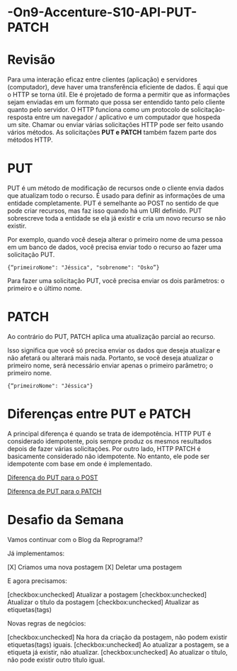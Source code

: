 # -On9-Accenture-S10-API-PUT-PATCH


# Revisão 

Para uma interação eficaz entre clientes (aplicação) e servidores (computador), deve haver uma transferência eficiente de dados. É aqui que o HTTP se torna útil. Ele é projetado de forma a permitir que as informações sejam enviadas em um formato que possa ser entendido tanto pelo cliente quanto pelo servidor. O HTTP funciona como um protocolo de solicitação-resposta entre um navegador / aplicativo e um computador que hospeda um site. Chamar ou enviar várias solicitações HTTP pode ser feito usando vários métodos. As solicitações **PUT e PATCH** também fazem parte dos métodos HTTP.

# PUT 

PUT é um método de modificação de recursos onde o cliente envia dados que atualizam todo o recurso. É usado para definir as informações de uma entidade completamente. PUT é semelhante ao POST no sentido de que pode criar recursos, mas faz isso quando há um URI definido. PUT sobrescreve toda a entidade se ela já existir e cria um novo recurso se não existir.

Por exemplo, quando você deseja alterar o primeiro nome de uma pessoa em um banco de dados, você precisa enviar todo o recurso ao fazer uma solicitação PUT.

```
{“primeiroNome": "Jéssica", "sobrenome": "Osko”}
```
Para fazer uma solicitação PUT, você precisa enviar os dois parâmetros: o primeiro e o último nome.

# PATCH

Ao contrário do PUT, PATCH aplica uma atualização parcial ao recurso.

Isso significa que você só precisa enviar os dados que deseja atualizar e não afetará ou alterará mais nada. Portanto, se você deseja atualizar o primeiro nome, será necessário enviar apenas o primeiro parâmetro; o primeiro nome.

```
{“primeiroNome": "Jéssica"}
```


# Diferenças entre PUT e PATCH

A principal diferença é quando se trata de idempotência. HTTP PUT é considerado idempotente, pois sempre produz os mesmos resultados depois de fazer várias solicitações. Por outro lado, HTTP PATCH é basicamente considerado não idempotente. No entanto, ele pode ser idempotente com base em onde é implementado.



[Diferença do PUT para o POST](https://pt.stackoverflow.com/questions/92870/qual-%C3%A9-a-diferen%C3%A7a-entre-o-m%C3%A9todo-put-e-o-post#:~:text=PUT%20%C3%A9%20uma%20opera%C3%A7%C3%A3o%20idempotente,como%20voc%C3%AA%20enviou%2C%20independente%20do)

[Diferença de PUT para o PATCH](https://pt.stackoverflow.com/questions/217894/qual-%C3%A9-a-diferen%C3%A7a-entre-o-m%C3%A9todo-put-e-o-patch)


# Desafio da Semana

Vamos continuar com o Blog da Reprograma!?

Já implementamos:

[X] Criamos uma nova postagem
[X] Deletar uma postagem

E agora precisamos:

 [checkbox:unchecked] Atualizar a postagem
 [checkbox:unchecked] Atualizar o título da postagem
 [checkbox:unchecked] Atualizar as etiquetas(tags)


Novas regras de negócios:

[checkbox:unchecked] Na hora da criação da postagem, não podem existir etiquetas(tags) iguais.
[checkbox:unchecked] Ao atualizar a postagem, se a etiqueta já existir, não atualizar. 
[checkbox:unchecked] Ao atualizar o título, não pode existir outro título igual.

